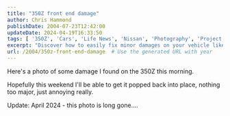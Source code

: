 ```yaml
---
title: "350Z front end damage"
author: Chris Hammond
publishDate: 2004-07-23T12:42:00
updateDate: 2024-04-19T16:33:50
tags: [ '350Z', 'Cars', 'Life News', 'Nissan', 'Photography', 'Project 350Z', 'Project350z', 'Project350zcom' ]
excerpt: "Discover how to easily fix minor damages on your vehicle like a pro! Stay tuned for our upcoming guide to getting your car back to its original shape."
url: /2004/350z-front-end-damage  # Use the generated URL with year
---
```

<p>Here&#39;s a photo of some damage I found on the 350Z this morning.</p>  <p>Hopefully this weekend I&#39;ll be able to get it popped back into place, nothing too major, just annoying really.</p>  <p>Update: April 2024 - this photo is long gone....</p>

